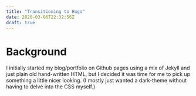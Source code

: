 ```yaml
---
title: "Transitioning to Hugo"
date: 2020-03-06T22:32:56Z
draft: true
---
```


# Background

I initially started my blog/portfolio on Github pages using a mix of Jekyll and just plain
old hand-written HTML, but I decided it was time for me to pick up something a
little nicer looking. 
(I mostly just wanted a dark-theme without having to delve into the CSS myself.)
